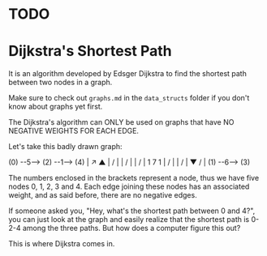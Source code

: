 # TODO

# Dijkstra's Shortest Path

It is an algorithm developed by Edsger Dijkstra to find the shortest path
between two nodes in a graph.

Make sure to check out `graphs.md` in the `data_structs` folder if you don't know
about graphs yet first.

The Dijkstra's algorithm can ONLY be used on graphs that have NO NEGATIVE
WEIGHTS FOR EACH EDGE.

Let's take this badly drawn graph:

(0) --5--> (2) --1--> (4)
 |        ↗ ▲
 |       /  |
 |      /   |
 |     /    |
 1    7     1
 |   /      |
 |  /       |
 ▼ /        |
(1) --6--> (3)

The numbers enclosed in the brackets represent a node, thus we have five nodes
0, 1, 2, 3 and 4. Each edge joining these nodes has an associated weight, and as
said before, there are no negative edges.

If someone asked you, "Hey, what's the shortest path between 0 and 4?", you can
just look at the graph and easily realize that the shortest path is 0-2-4 among
the three paths. But how does a computer figure this out?

This is where Dijkstra comes in.
